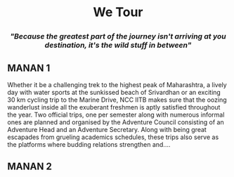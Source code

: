 # <p align = 'center'> We Tour </p>
### <p align = 'center'> *"Because the greatest part of the journey isn't arriving at you destination, it's the wild stuff in between"* </p>


## MANAN 1

Whether it be a challenging trek to the highest peak of Maharashtra, a lively day with water sports at the sunkissed beach of Srivardhan or an exciting 30 km cycling trip to the Marine Drive, NCC IITB makes sure that the oozing wanderlust inside all the exuberant freshmen is aptly satisfied throughout the year. Two official trips, one per semester along with numerous informal ones are planned and organised by the Adventure Council consisting of an Adventure Head and an Adventure Secretary. Along with being great escapades from grueling academics schedules, these trips also serve as the platforms where budding relations strengthen and....


## MANAN 2




















